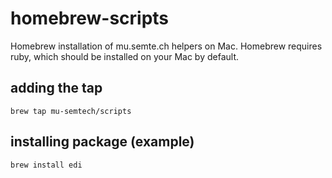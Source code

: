 # homebrew-scripts
Homebrew installation of mu.semte.ch helpers on Mac.  Homebrew requires ruby, which should be installed on your Mac by default.


## adding the tap
`brew tap mu-semtech/scripts`

## installing package (example)
`brew install edi`
